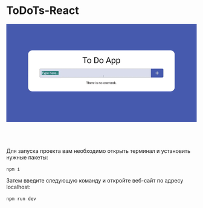 # ToDoTs-React


 <div align="center">
     <img src="https://github.com/Yariz-IT/ToDo-Ts-React/blob/main/todo.gif"/>
  </div>
  
<br/>
<br/>
<br/>

Для запуска проекта вам необходимо открыть терминал и установить нужные пакеты:

```javascript
npm i
```
Затем введите следующую команду и откройте веб-сайт по адресу localhost:

```javascript
npm run dev
```
